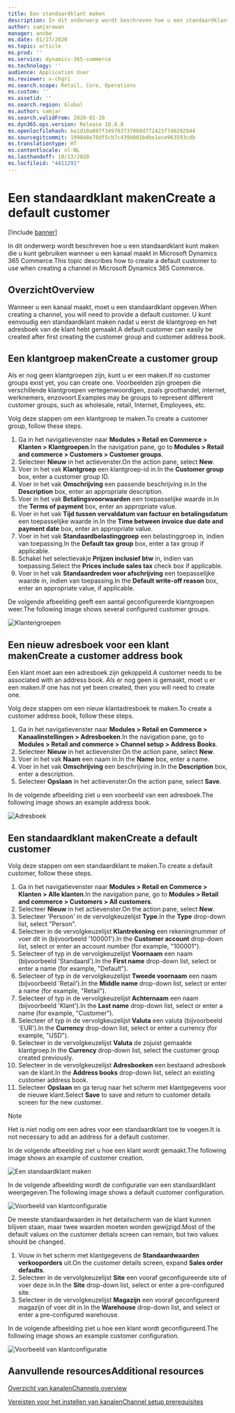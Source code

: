 ```yaml
---
title: Een standaardklant maken
description: In dit onderwerp wordt beschreven hoe u een standaardklant kunt maken die u kunt gebruiken wanneer u een kanaal maakt in Microsoft Dynamics 365 Commerce.
author: samjarawan
manager: annbe
ms.date: 01/27/2020
ms.topic: article
ms.prod: ''
ms.service: dynamics-365-commerce
ms.technology: ''
audience: Application User
ms.reviewer: v-chgri
ms.search.scope: Retail, Core, Operations
ms.custom: ''
ms.assetid: ''
ms.search.region: Global
ms.author: samjar
ms.search.validFrom: 2020-01-20
ms.dyn365.ops.version: Release 10.0.8
ms.openlocfilehash: ba1d10a897f349703737068d772423f7d0292944
ms.sourcegitcommit: 199848e78df5cb7c439b001bdbe1ece963593cdb
ms.translationtype: HT
ms.contentlocale: nl-NL
ms.lasthandoff: 10/13/2020
ms.locfileid: "4411291"
---
```

# <a name="create-a-default-customer"></a><span data-ttu-id="fe85a-103">Een standaardklant maken</span><span class="sxs-lookup"><span data-stu-id="fe85a-103">Create a default customer</span></span>


[!include [banner](includes/banner.md)]

<span data-ttu-id="fe85a-104">In dit onderwerp wordt beschreven hoe u een standaardklant kunt maken die u kunt gebruiken wanneer u een kanaal maakt in Microsoft Dynamics 365 Commerce.</span><span class="sxs-lookup"><span data-stu-id="fe85a-104">This topic describes how to create a default customer to use when creating a channel in Microsoft Dynamics 365 Commerce.</span></span>

## <a name="overview"></a><span data-ttu-id="fe85a-105">Overzicht</span><span class="sxs-lookup"><span data-stu-id="fe85a-105">Overview</span></span>

<span data-ttu-id="fe85a-106">Wanneer u een kanaal maakt, moet u een standaardklant opgeven.</span><span class="sxs-lookup"><span data-stu-id="fe85a-106">When creating a channel, you will need to provide a default customer.</span></span> <span data-ttu-id="fe85a-107">U kunt eenvoudig een standaardklant maken nadat u eerst de klantgroep en het adresboek van de klant hebt gemaakt.</span><span class="sxs-lookup"><span data-stu-id="fe85a-107">A default customer can easily be created after first creating the customer group and customer address book.</span></span>

## <a name="create-a-customer-group"></a><span data-ttu-id="fe85a-108">Een klantgroep maken</span><span class="sxs-lookup"><span data-stu-id="fe85a-108">Create a customer group</span></span>

<span data-ttu-id="fe85a-109">Als er nog geen klantgroepen zijn, kunt u er een maken.</span><span class="sxs-lookup"><span data-stu-id="fe85a-109">If no customer groups exist yet, you can create one.</span></span> <span data-ttu-id="fe85a-110">Voorbeelden zijn groepen die verschillende klantgroepen vertegenwoordigen, zoals groothandel, internet, werknemers, enzovoort.</span><span class="sxs-lookup"><span data-stu-id="fe85a-110">Examples may be groups to represent different customer groups, such as wholesale, retail, Internet, Employees, etc.</span></span>

<span data-ttu-id="fe85a-111">Volg deze stappen om een klantgroep te maken.</span><span class="sxs-lookup"><span data-stu-id="fe85a-111">To create a customer group, follow these steps.</span></span>

1. <span data-ttu-id="fe85a-112">Ga in het navigatievenster naar **Modules \> Retail en Commerce \> Klanten \> Klantgroepen**.</span><span class="sxs-lookup"><span data-stu-id="fe85a-112">In the navigation pane, go to **Modules \> Retail and commerce \> Customers \> Customer groups**.</span></span>
1. <span data-ttu-id="fe85a-113">Selecteer **Nieuw** in het actievenster.</span><span class="sxs-lookup"><span data-stu-id="fe85a-113">On the action pane, select **New**.</span></span>
1. <span data-ttu-id="fe85a-114">Voer in het vak **Klantgroep** een klantgroep-id in.</span><span class="sxs-lookup"><span data-stu-id="fe85a-114">In the **Customer group** box, enter a customer group ID.</span></span>
1. <span data-ttu-id="fe85a-115">Voer in het vak **Omschrijving** een passende beschrijving in.</span><span class="sxs-lookup"><span data-stu-id="fe85a-115">In the **Description** box, enter an appropriate description.</span></span>
1. <span data-ttu-id="fe85a-116">Voer in het vak **Betalingsvoorwaarden** een toepasselijke waarde in.</span><span class="sxs-lookup"><span data-stu-id="fe85a-116">In the **Terms of payment** box, enter an appropriate value.</span></span>
1. <span data-ttu-id="fe85a-117">Voer in het vak **Tijd tussen vervaldatum van factuur en betalingsdatum** een toepasselijke waarde in.</span><span class="sxs-lookup"><span data-stu-id="fe85a-117">In the **Time between invoice due date and payment date** box, enter an appropriate value.</span></span>
1. <span data-ttu-id="fe85a-118">Voer in het vak **Standaardbelastinggroep** een belastinggroep in, indien van toepassing.</span><span class="sxs-lookup"><span data-stu-id="fe85a-118">In the **Default tax group** box, enter a tax group if applicable.</span></span>
1. <span data-ttu-id="fe85a-119">Schakel het selectievakje **Prijzen inclusief btw** in, indien van toepassing.</span><span class="sxs-lookup"><span data-stu-id="fe85a-119">Select the **Prices include sales tax** check box if applicable.</span></span>
1. <span data-ttu-id="fe85a-120">Voer in het vak **Standaardreden voor afschrijving** een toepasselijke waarde in, indien van toepassing.</span><span class="sxs-lookup"><span data-stu-id="fe85a-120">In the **Default write-off reason** box, enter an appropriate value, if applicable.</span></span>

<span data-ttu-id="fe85a-121">De volgende afbeelding geeft een aantal geconfigureerde klantgroepen weer.</span><span class="sxs-lookup"><span data-stu-id="fe85a-121">The following image shows several configured customer groups.</span></span>

![Klantengroepen](media/customer-groups.png)

## <a name="create-a-customer-address-book"></a><span data-ttu-id="fe85a-123">Een nieuw adresboek voor een klant maken</span><span class="sxs-lookup"><span data-stu-id="fe85a-123">Create a customer address book</span></span>

<span data-ttu-id="fe85a-124">Een klant moet aan een adresboek zijn gekoppeld.</span><span class="sxs-lookup"><span data-stu-id="fe85a-124">A customer needs to be associated with an address book.</span></span> <span data-ttu-id="fe85a-125">Als er nog geen is gemaakt, moet u er een maken.</span><span class="sxs-lookup"><span data-stu-id="fe85a-125">If one has not yet been created, then you will need to create one.</span></span>

<span data-ttu-id="fe85a-126">Volg deze stappen om een nieuw klantadresboek te maken.</span><span class="sxs-lookup"><span data-stu-id="fe85a-126">To create a customer address book, follow these steps.</span></span>

1. <span data-ttu-id="fe85a-127">Ga in het navigatievenster naar **Modules \> Retail en Commerce \> Kanaalinstellingen \> Adresboeken**.</span><span class="sxs-lookup"><span data-stu-id="fe85a-127">In the navigation pane, go to **Modules \> Retail and commerce \> Channel setup \> Address Books**.</span></span>
1. <span data-ttu-id="fe85a-128">Selecteer **Nieuw** in het actievenster.</span><span class="sxs-lookup"><span data-stu-id="fe85a-128">On the action pane, select **New**.</span></span>
1. <span data-ttu-id="fe85a-129">Voer in het vak **Naam** een naam in.</span><span class="sxs-lookup"><span data-stu-id="fe85a-129">In the **Name** box, enter a name.</span></span>
1. <span data-ttu-id="fe85a-130">Voer in het vak **Omschrijving** een beschrijving in.</span><span class="sxs-lookup"><span data-stu-id="fe85a-130">In the **Description** box, enter a description.</span></span>
1. <span data-ttu-id="fe85a-131">Selecteer **Opslaan** in het actievenster.</span><span class="sxs-lookup"><span data-stu-id="fe85a-131">On the action pane, select **Save**.</span></span>

<span data-ttu-id="fe85a-132">In de volgende afbeelding ziet u een voorbeeld van een adresboek.</span><span class="sxs-lookup"><span data-stu-id="fe85a-132">The following image shows an example address book.</span></span>

![Adresboek](media/address-book.png)

## <a name="create-a-default-customer"></a><span data-ttu-id="fe85a-134">Een standaardklant maken</span><span class="sxs-lookup"><span data-stu-id="fe85a-134">Create a default customer</span></span>

<span data-ttu-id="fe85a-135">Volg deze stappen om een standaardklant te maken.</span><span class="sxs-lookup"><span data-stu-id="fe85a-135">To create a default customer, follow these steps.</span></span>

1. <span data-ttu-id="fe85a-136">Ga in het navigatievenster naar **Modules \> Retail en Commerce \> Klanten \> Alle klanten**.</span><span class="sxs-lookup"><span data-stu-id="fe85a-136">In the navigation pane, go to **Modules \> Retail and commerce \> Customers \> All customers**.</span></span>
1. <span data-ttu-id="fe85a-137">Selecteer **Nieuw** in het actievenster.</span><span class="sxs-lookup"><span data-stu-id="fe85a-137">On the action pane, select **New**.</span></span>
1. <span data-ttu-id="fe85a-138">Selecteer 'Persoon' in de vervolgkeuzelijst **Type**.</span><span class="sxs-lookup"><span data-stu-id="fe85a-138">In the **Type** drop-down list, select "Person".</span></span>
1. <span data-ttu-id="fe85a-139">Selecteer in de vervolgkeuzelijst **Klantrekening** een rekeningnummer of voer dit in (bijvoorbeeld '100001').</span><span class="sxs-lookup"><span data-stu-id="fe85a-139">In the **Customer account** drop-down list, select or enter an account number (for example, "100001").</span></span>
1. <span data-ttu-id="fe85a-140">Selecteer of typ in de vervolgkeuzelijst **Voornaam** een naam (bijvoorbeeld 'Standaard').</span><span class="sxs-lookup"><span data-stu-id="fe85a-140">In the **First name** drop-down list, select or enter a name (for example, "Default").</span></span>
1. <span data-ttu-id="fe85a-141">Selecteer of typ in de vervolgkeuzelijst **Tweede voornaam** een naam (bijvoorbeeld 'Retail').</span><span class="sxs-lookup"><span data-stu-id="fe85a-141">In the **Middle name** drop-down list, select or enter a name (for example, "Retail").</span></span>
1. <span data-ttu-id="fe85a-142">Selecteer of typ in de vervolgkeuzelijst **Achternaam** een naam (bijvoorbeeld 'Klant').</span><span class="sxs-lookup"><span data-stu-id="fe85a-142">In the **Last name** drop-down list, select or enter a name (for example, "Customer").</span></span>
1. <span data-ttu-id="fe85a-143">Selecteer of typ in de vervolgkeuzelijst **Valuta** een valuta (bijvoorbeeld 'EUR').</span><span class="sxs-lookup"><span data-stu-id="fe85a-143">In the **Currency** drop-down list, select or enter a currency (for example, "USD").</span></span>
1. <span data-ttu-id="fe85a-144">Selecteer in de vervolgkeuzelijst **Valuta** de zojuist gemaakte klantgroep.</span><span class="sxs-lookup"><span data-stu-id="fe85a-144">In the **Currency** drop-down list, select the customer group created previously.</span></span>
1. <span data-ttu-id="fe85a-145">Selecteer in de vervolgkeuzelijst **Adresboeken** een bestaand adresboek van de klant.</span><span class="sxs-lookup"><span data-stu-id="fe85a-145">In the **Address books**  drop-down list, select an existing customer address book.</span></span>
1. <span data-ttu-id="fe85a-146">Selecteer **Opslaan** en ga terug naar het scherm met klantgegevens voor de nieuwe klant.</span><span class="sxs-lookup"><span data-stu-id="fe85a-146">Select **Save** to save and return to customer details screen for the new customer.</span></span>

> [!NOTE]
> <span data-ttu-id="fe85a-147">Het is niet nodig om een adres voor een standaardklant toe te voegen.</span><span class="sxs-lookup"><span data-stu-id="fe85a-147">It is not necessary to add an address for a default customer.</span></span>

<span data-ttu-id="fe85a-148">In de volgende afbeelding ziet u hoe een klant wordt gemaakt.</span><span class="sxs-lookup"><span data-stu-id="fe85a-148">The following image shows an example of customer creation.</span></span>

![Een standaardklant maken](media/default-customer-creation.png)

<span data-ttu-id="fe85a-150">In de volgende afbeelding wordt de configuratie van een standaardklant weergegeven.</span><span class="sxs-lookup"><span data-stu-id="fe85a-150">The following image shows a default customer configuration.</span></span>

![Voorbeeld van klantconfiguratie](media/default-customer-configuration1.png)

<span data-ttu-id="fe85a-152">De meeste standaardwaarden in het detailscherm van de klant kunnen blijven staan, maar twee waarden moeten worden gewijzigd.</span><span class="sxs-lookup"><span data-stu-id="fe85a-152">Most of the default values on the customer detials screen can remain, but two values should be changed.</span></span>

1. <span data-ttu-id="fe85a-153">Vouw in het scherm met klantgegevens de **Standaardwaarden verkooporders** uit.</span><span class="sxs-lookup"><span data-stu-id="fe85a-153">On the customer details screen, expand **Sales order defaults**.</span></span>
1. <span data-ttu-id="fe85a-154">Selecteer in de vervolgkeuzelijst **Site** een vooraf geconfigureerde site of voer deze in.</span><span class="sxs-lookup"><span data-stu-id="fe85a-154">In the **Site** drop-down list, select or enter a pre-configured site.</span></span>
1. <span data-ttu-id="fe85a-155">Selecteer in de vervolgkeuzelijst **Magazijn** een vooraf geconfigureerd magazijn of voer dit in.</span><span class="sxs-lookup"><span data-stu-id="fe85a-155">In the **Warehouse** drop-down list, and select or enter a pre-configured warehouse.</span></span>

<span data-ttu-id="fe85a-156">In de volgende afbeelding ziet u hoe een klant wordt geconfigureerd.</span><span class="sxs-lookup"><span data-stu-id="fe85a-156">The following image shows an example customer configuration.</span></span>

![Voorbeeld van klantconfiguratie](media/default-customer-configuration2.png)

## <a name="additional-resources"></a><span data-ttu-id="fe85a-158">Aanvullende resources</span><span class="sxs-lookup"><span data-stu-id="fe85a-158">Additional resources</span></span>

[<span data-ttu-id="fe85a-159">Overzicht van kanalen</span><span class="sxs-lookup"><span data-stu-id="fe85a-159">Channels overview</span></span>](channels-overview.md)

[<span data-ttu-id="fe85a-160">Vereisten voor het instellen van kanalen</span><span class="sxs-lookup"><span data-stu-id="fe85a-160">Channel setup prerequisites</span></span>](channels-prerequisites.md)
